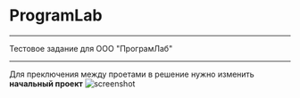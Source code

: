# ProgramLab
***
Тестовое задание для ООО "ПрограмЛаб"
***
Для преключения между проетами в решение нужно изменить **начальный проект**
![screenshot](github.com/ezheka/ProgramLab/NapoleonIT.jpg)
